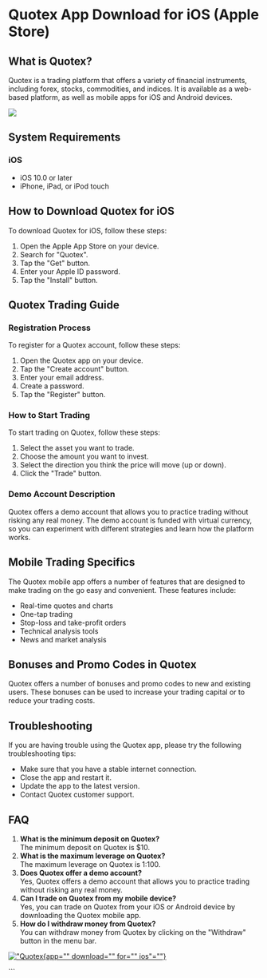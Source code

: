 # Quotex App Download for iOS (Apple Store)

## What is Quotex?

Quotex is a trading platform that offers a variety of financial
instruments, including forex, stocks, commodities, and indices. It is
available as a web-based platform, as well as mobile apps for iOS and
Android devices.

[![](https://static.quotex.io/files/1_en/300_250.jpg)](https://traff.sbs/brokerqxsignupf)

## System Requirements

### iOS

-   iOS 10.0 or later
-   iPhone, iPad, or iPod touch

## How to Download Quotex for iOS

To download Quotex for iOS, follow these steps:

1.  Open the Apple App Store on your device.
2.  Search for "Quotex".
3.  Tap the "Get" button.
4.  Enter your Apple ID password.
5.  Tap the "Install" button.

## Quotex Trading Guide

### Registration Process

To register for a Quotex account, follow these steps:

1.  Open the Quotex app on your device.
2.  Tap the "Create account" button.
3.  Enter your email address.
4.  Create a password.
5.  Tap the "Register" button.

### How to Start Trading

To start trading on Quotex, follow these steps:

1.  Select the asset you want to trade.
2.  Choose the amount you want to invest.
3.  Select the direction you think the price will move (up or down).
4.  Click the "Trade" button.

### Demo Account Description

Quotex offers a demo account that allows you to practice trading without
risking any real money. The demo account is funded with virtual
currency, so you can experiment with different strategies and learn how
the platform works.

## Mobile Trading Specifics

The Quotex mobile app offers a number of features that are designed to
make trading on the go easy and convenient. These features include:

-   Real-time quotes and charts
-   One-tap trading
-   Stop-loss and take-profit orders
-   Technical analysis tools
-   News and market analysis

## Bonuses and Promo Codes in Quotex

Quotex offers a number of bonuses and promo codes to new and existing
users. These bonuses can be used to increase your trading capital or to
reduce your trading costs.

## Troubleshooting

If you are having trouble using the Quotex app, please try the following
troubleshooting tips:

-   Make sure that you have a stable internet connection.
-   Close the app and restart it.
-   Update the app to the latest version.
-   Contact Quotex customer support.

## FAQ

1.  **What is the minimum deposit on Quotex?**\
    The minimum deposit on Quotex is \$10.
2.  **What is the maximum leverage on Quotex?**\
    The maximum leverage on Quotex is 1:100.
3.  **Does Quotex offer a demo account?**\
    Yes, Quotex offers a demo account that allows you to practice
    trading without risking any real money.
4.  **Can I trade on Quotex from my mobile device?**\
    Yes, you can trade on Quotex from your iOS or Android device by
    downloading the Quotex mobile app.
5.  **How do I withdraw money from Quotex?**\
    You can withdraw money from Quotex by clicking on the
    "Withdraw" button in the menu bar.

[!["Quotex](\%22https://static.web24.news/iqbinary/63e49400dae118f3815c2101.jpg\%22){app=""
download="" for="" ios"=""}](\%22https://traff.sbs/quotexonelink\%22)

\`\`\`

